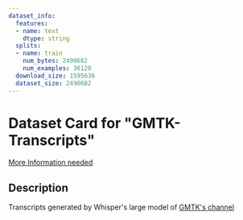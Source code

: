 ```yaml
---
dataset_info:
  features:
  - name: text
    dtype: string
  splits:
  - name: train
    num_bytes: 2490682
    num_examples: 36120
  download_size: 1595636
  dataset_size: 2490682
---
```

# Dataset Card for "GMTK-Transcripts"

[More Information needed](https://github.com/huggingface/datasets/blob/main/CONTRIBUTING.md#how-to-contribute-to-the-dataset-cards)


## Description

Transcripts generated by Whisper's large model of [GMTK's channel](https://www.youtube.com/channel/UCqJ-Xo29CKyLTjn6z2XwYAw)
